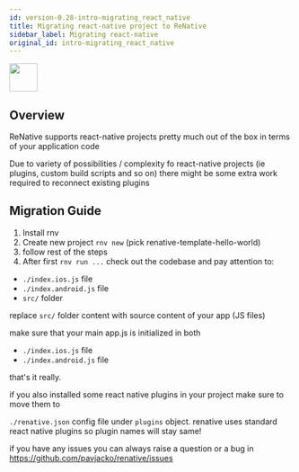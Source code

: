 ```yaml
---
id: version-0.28-intro-migrating_react_native
title: Migrating react-native project to ReNative
sidebar_label: Migrating react-native
original_id: intro-migrating_react_native
---
```



<img src="https://facebook.github.io/react-native/img/header_logo.svg" width=50 height=50 />

## Overview

ReNative supports react-native projects pretty much out of the box in terms of your application code

Due to variety of possibilities / complexity fo react-native projects (ie plugins, custom build scripts and so on) there might be some extra work required to reconnect existing plugins

## Migration Guide


1) Install rnv
2) Create new project `rnv new` (pick renative-template-hello-world)
3) follow rest of the steps
4) After first `rnv run ...` check out the codebase and pay attention to:


- `./index.ios.js` file
- `./index.android.js` file
- `src/` folder

replace `src/` folder content with source content of your app (JS files)

make sure that your main app.js is initialized in both

- `./index.ios.js` file
- `./index.android.js` file


that's it really.


if you also installed some react native plugins in your project make sure to move them to

`./renative.json` config file under `plugins` object. renative uses standard react native plugins so plugin names will stay same!


if you have any issues you can always raise a question or a bug in https://github.com/pavjacko/renative/issues
